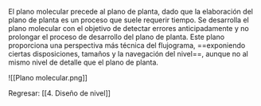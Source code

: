   
El plano molecular precede al plano de planta, dado que la elaboración del plano de planta es un proceso que suele requerir tiempo. Se desarrolla el plano molecular con el objetivo de detectar errores anticipadamente y no prolongar el proceso de desarrollo del plano de planta. Este plano proporciona una perspectiva más técnica del flujograma, ==exponiendo ciertas disposiciones, tamaños y la navegación del nivel==, aunque no al mismo nivel de detalle que el plano de planta.

![[Plano molecular.png]]


Regresar: [[4. Diseño de nivel]]